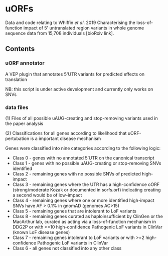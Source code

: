 # uORFs

Data and code relating to Whiffin *et al*. 2019 Characterising the loss-of-function impact of 5' untranslated region variants in whole genome sequence data from 15,708 individuals [bioRxiv link].
  
## Contents

### uORF annotator

A VEP plugin that annotates 5'UTR variants for predicted effects on translation

NB: this script is under active development and currently only works on SNVs

### data files

(1) Files of all possible uAUG-creating and stop-removing variants used in the paper analysis

(2) Classifications for all genes according to likelihood that uORF-pertubation is a important disease mechanism

Genes were classified into nine categories according to the following logic:
- Class 0 - genes with no annotated 5’UTR on the canonical transcript
- Class 1 - genes with no possible uAUG-creating or stop-removing SNVs identified
- Class 2 - remaining genes with no possible SNVs of predicted high-impact
- Class 3 - remaining genes where the UTR has a high-confidence oORF (strong/moderate Kozak or documented in sorfs.orf) indicating creating a second would be of low-impact
- Class 4 - remaining genes where one or more identified high-impact SNVs have AF > 0.1% in gnomAD (genomes AC>15)
- Class 5 - remaining genes that are intolerant to LoF variants
- Class 8 - remaining genes curated as haploinsufficient by ClinGen or the MacArthur lab, curated as acting via a loss-of-function mechanism in DDG2P or with >=10 high-confidence Pathogenic LoF variants in ClinVar (known LoF disease genes)
- Class 7 - remaining genes intolerant to LoF variants or with >=2 high-confidence Pathogenic LoF variants in ClinVar
- Class 6 - all genes not classified into any other class
